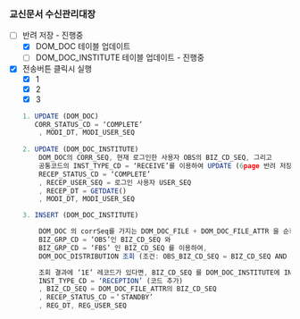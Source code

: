 ### 교신문서 수신관리대장

- [ ]  반려 저장 - 진행중
    - [x]  DOM_DOC 테이블 업데이트
    - [ ]  DOM_DOC_INSTITUTE  테이블 업데이트 - 진행중

- [x]  전송버튼 클릭시 실행
    - [x]  1
    - [x]  2
    - [x]  3
    
    ```jsx
    1. UPDATE (DOM_DOC)
       CORR_STATUS_CD = ‘COMPLETE’
        , MODI_DT, MODI_USER_SEQ
     
    2. UPDATE (DOM_DOC_INSTITUTE)
        DOM_DOC의 CORR_SEQ, 현재 로그인한 사용자 OBS의 BIZ_CD_SEQ, 그리고 
        공통코드의 INST_TYPE_CD = ‘RECEIVE’를 이용하여 UPDATE (6page 반려 저장과 조건 동일)
        RECEP_STATUS_CD = ‘COMPLETE’
        , RECEP_USER_SEQ = 로그인 사용자 USER_SEQ
        , RECEP_DT = GETDATE()
        , MODI_DT, MODI_USER_SEQ
    
    3. INSERT (DOM_DOC_INSTITUTE)
    
        DOM_DOC 의 corrSeq를 가지는 DOM_DOC_FILE + DOM_DOC_FILE_ATTR 을 순회하며 
        BIZ_GRP_CD = ‘OBS’인 BIZ_CD_SEQ 와 
        BIZ_GRP_CD = ‘FBS’ 인 BIZ_CD_SEQ 를 이용하여, 
        DOM_DOC_DISTRIBUTION 조회 (조건: OBS_BIZ_CD_SEQ = BIZ_CD_SEQ AND FBS_BIZ_CD_SEQ = BIZ_CD_SEQ)
    
        조회 결과에 ‘1E’ 레코드가 있다면, BIZ_CD_SEQ 를 DOM_DOC_INSTITUTE에 INSERT 한다.
        INST_TYPE_CD = ‘RECEPTION’ (코드 추가)
        , BIZ_CD_SEQ = DOM_DOC_FILE_ATTR의 BIZ_CD_SEQ
        , RECEP_STATUS_CD =＇STANDBY’
        , REG_DT, REG_USER_SEQ
    ```
